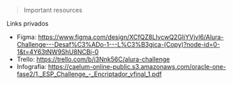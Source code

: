 > Important resources

Links privados

- Figma: https://www.figma.com/design/XCfQZ8LIvcwQ2GIiYVjvl6/Alura-Challenge---Desaf%C3%ADo-1---L%C3%B3gica-(Copy)?node-id=0-1&t=4Y63tNW9ShU8NCBj-0
- Trello: https://trello.com/b/i3Nnk56C/alura-challenge
- Infografia: https://caelum-online-public.s3.amazonaws.com/oracle-one-fase2/1._ESP_Challenge_-_Encriptador_vfinal_1.pdf

